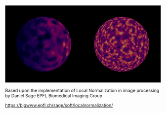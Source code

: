 ![Image](https://github.com/davidburpeedesign/HoudiniLibrary/blob/main/LocalAttributeNormalization/Assets/normalization_01.png)

Based upon the implementation of Local Normalization in image processing by Daniel Sage EPFL Biomedical Imaging Group

https://bigwww.epfl.ch/sage/soft/localnormalization/

